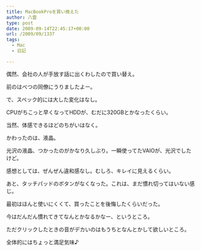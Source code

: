 ```yaml
---
title: MacBookProを買い換えた
author: 八雲
type: post
date: 2009-09-14T22:45:17+00:00
url: /2009/09/1337
tags:
  - Mac
  - 日記

---
```

偶然、会社の人が手放す話に出くわしたので買い替え。

前のはべつの同僚にうりましたよー。
  
で、スペック的には大した変化はなし。
  
CPUがちこっと早くなってHDDが、むだに320GBとかなったくらい。
  
当然、体感できるほどのちがいはなく。

かわったのは、液晶。
  
光沢の液晶、つかったのがかなり久しぶり。一瞬使ってたVAIOが、光沢でしたけど。
  
感想としては、ぜんぜん違和感なし。むしろ、キレイに見えるくらい。

あと、タッチパッドのボタンがなくなった。これは、まだ慣れ切ってはいない感じ。
  
最初はほんと使いにくくて、買ったことを後悔したくらいだった。
  
今はだんだん慣れてきてなんとかなるかなー、というところ。
  
ただクリックしたときの音がデカいのはもうちとなんとかして欲しいところ。

全体的にはちょっと満足気味♪
